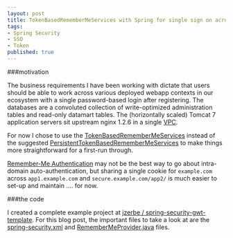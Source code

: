 ```yaml
---
layout: post
title: TokenBasedRememberMeServices with Spring for single sign on across domain
tags:
- Spring Security
- SSO
- Token
published: true
---
```

###motivation

The business requirements I have been working with dictate that users should be
able to work across various deployed webapp contexts in our ecosystem with
a single password-based login after registering. The databases are a convoluted
collection of write-optimized administration tables and read-only datamart
tables. The (horizontally scaled) Tomcat 7 application servers sit upstream
nginx 1.2.6 in a single [VPC](http://aws.amazon.com/vpc/).

For now I chose to use the
[TokenBasedRememberMeServices](http://static.springsource.org/spring-security/site/docs/3.1.x/apidocs/org/springframework/security/web/authentication/rememberme/TokenBasedRememberMeServices.html)
instead of the suggested
[PersistentTokenBasedRememberMeServices](http://static.springsource.org/spring-security/site/docs/3.1.x/apidocs/org/springframework/security/web/authentication/rememberme/PersistentTokenBasedRememberMeServices.html)
to make things more straightforward for a first-run through.

[Remember-Me Authentication](http://static.springsource.org/spring-security/site/docs/3.1.x/reference/remember-me.html)
may not be the best way to go about intra-domain auto-authentication,
but sharing a single cookie for
`example.com` across `app1.example.com` and
`secure.example.com/app2/` is much easier to set-up and
maintain .... for now.


###the code

I created a complete example project at
[jzerbe / spring-security-gwt-template](https://github.com/jzerbe/spring-security-gwt-template).
For this blog post, the important files to take a look at are the
[spring-security.xml](https://github.com/jzerbe/spring-security-gwt-template/blob/master/WEB-INF/spring-security.xml)
and
[RememberMeProvider.java](https://github.com/jzerbe/spring-security-gwt-template/blob/master/src/com/vraidsys/server/data/RememberMeProvider.java)
files.
